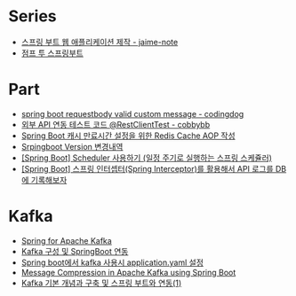 # Series
- [스프링 부트 웹 애플리케이션 제작 - jaime-note](https://jaime-note.tistory.com/category/SpringBoot/Web%20Application%20%EB%A7%8C%EB%93%A4%EA%B8%B0)
- [점프 투 스프링부트](https://wikidocs.net/160023)

# Part
- [spring boot requestbody valid custom message - codingdog](https://codingdog.tistory.com/entry/spring-boot-valid-%EC%8B%A4%ED%8C%A8%ED%96%88%EC%9D%84-%EB%95%8C-custom-message%EB%A5%BC-%EB%96%A8%EA%B6%88-%EB%B4%85%EC%8B%9C%EB%8B%A4)
- [외부 API 연동 테스트 코드 @RestClientTest - cobbybb](https://cobbybb.tistory.com/24)
- [Spring Boot 캐시 만료시간 설정을 위한 Redis Cache AOP 작성](https://jgrammer.tistory.com/entry/Spring-Boot-%EB%A7%8C%EB%A3%8C%EC%8B%9C%EA%B0%84-%EC%84%A4%EC%A0%95%EC%9D%84-%EC%9C%84%ED%95%9C-Redis-Cache-AOP-%EC%9E%91%EC%84%B1)
- [Srpingboot Version 변경내역](https://lob-dev.tistory.com/85)
- [[Spring Boot] Scheduler 사용하기 (일정 주기로 실행하는 스프링 스케쥴러)](https://frogand.tistory.com/158)
- [[Spring Boot] 스프링 인터셉터(Spring Interceptor)를 활용해서 API 로그를 DB에 기록해보자](https://colabear754.tistory.com/206)

# Kafka
- [Spring for Apache Kafka](https://spring.io/projects/spring-kafka#samples)
- [Kafka 구성 및 SpringBoot 연동](https://happy-jjang-a.tistory.com/201)
- [Spring boot에서 kafka 사용시 application.yaml 설정](https://blog.voidmainvoid.net/169)
- [Message Compression in Apache Kafka using Spring Boot](https://www.geeksforgeeks.org/message-compression-in-apache-kafka-using-spring-boot/)
- [Kafka 기본 개념과 구축 및 스프링 부트와 연동(1)](https://velog.io/@xogml951/Kafka-%EA%B0%9C%EB%85%90%EA%B3%BC-%EA%B8%B0%EB%B3%B8-%EC%84%B8%ED%8C%85)
